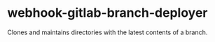 webhook-gitlab-branch-deployer
==============================

Clones and maintains directories with the latest contents of a branch.

